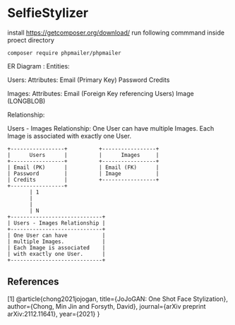 # SelfieStylizer

install https://getcomposer.org/download/
run following commmand inside proect directory 

```
composer require phpmailer/phpmailer
```

ER Diagram :
Entities:

Users:
        Attributes:
            Email (Primary Key)
            Password
            Credits

Images:
        Attributes:
            Email (Foreign Key referencing Users)
            Image (LONGBLOB)

Relationship:

Users - Images Relationship:
        One User can have multiple Images.
        Each Image is associated with exactly one User.


```
+-----------------+          +-----------------+
|      Users      |          |      Images     |
+-----------------+          +-----------------+
| Email (PK)      |          | Email (FK)      |
| Password        |          | Image           |
| Credits         |          +-----------------+
+-----------------+
       | 1
       |
       |
       | N
+-----------------------------+
| Users - Images Relationship |
+-----------------------------+
| One User can have           |
| multiple Images.            |
| Each Image is associated    |
| with exactly one User.      |
+-----------------------------+

```
## References
<a id="1">[1]</a>
@article{chong2021jojogan,
  title={JoJoGAN: One Shot Face Stylization},
  author={Chong, Min Jin and Forsyth, David},
  journal={arXiv preprint arXiv:2112.11641},
  year={2021}
}

